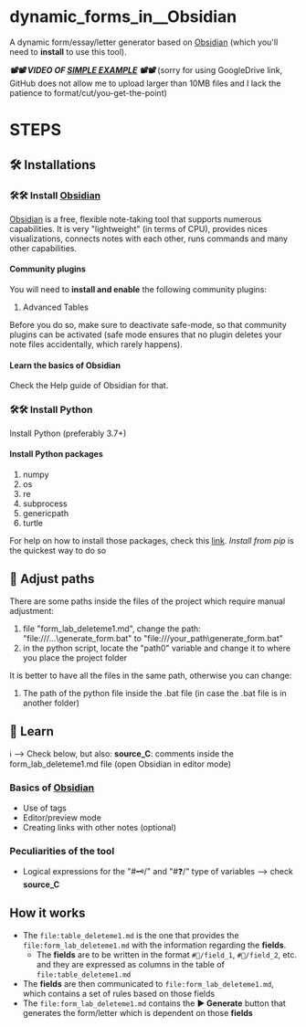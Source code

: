 # dynamic_forms_in__Obsidian
A dynamic form/essay/letter generator based on [Obsidian](https://obsidian.md/) (which you'll need to **install** to use this tool).

**_📽📽 VIDEO OF [SIMPLE EXAMPLE](https://drive.google.com/file/d/1bAL7fB533kJPgGvDSwcS1tzJrEs7ko5a/view?usp=sharing) 📽📽_** (sorry for using GoogleDrive link, GitHub does not allow me to upload larger than 10MB files and I lack the patience to format/cut/you-get-the-point)


# STEPS

## 🛠 Installations

### 🛠🛠 Install [Obsidian](https://obsidian.md/)

[Obsidian](https://obsidian.md/) is a free, flexible note-taking tool that supports numerous capabilities. It is very "lightweight" (in terms of CPU), provides nices visualizations, connects notes with each other, runs commands and many other capabilities.

#### Community plugins

You will need to **install and enable** the following community plugins:

1. Advanced Tables

Before you do so, make sure to deactivate safe-mode, so that community plugins can be activated (safe mode ensures that no plugin deletes your note files accidentally, which rarely happens).

#### Learn the basics of Obsidian

Check the Help guide of Obsidian for that.

### 🛠🛠 Install Python

Install Python (preferably 3.7+)

#### Install Python packages

1. numpy
2. os
3. re
4. subprocess
5. genericpath
6. turtle

For help on how to install those packages, check this [link](https://packaging.python.org/en/latest/tutorials/installing-packages/#use-pip-for-installing). _Install from pip_ is the quickest way to do so

## 📂 Adjust paths 

There are some paths inside the files of the project which require manual adjustment:

1. file "form_lab_deleteme1.md", change the path: "file:///...\generate_form.bat" to "file:///your_path\generate_form.bat"
2. in the python script, locate the "path0" variable and change it to where you place the project folder

It is better to have all the files in the same path, otherwise you can change:

1. The path of the python file inside the .bat file (in case the .bat file is in another folder)

## 📖 Learn

ℹ --> Check below, but also: **source_C**: comments inside the form_lab_deleteme1.md file (open Obsidian in editor mode)

### Basics of [Obsidian](https://obsidian.md/)

- Use of tags
- Editor/preview mode 
- Creating links with other notes (optional)

### Peculiarities of the tool

- Logical expressions for the "#🗝/" and "#❓/" type of variables --> check **source_C**


## How it works

- The `file:table_deleteme1.md` is the one that provides the `file:form_lab_deleteme1.md` with the information regarding the **fields**. 
  - The **fields** are to be written in the format `#🔰/field_1`, `#🔰/field_2`, etc. and they are expressed as columns in the table of `file:table_deleteme1.md`
- The **fields** are then communicated to `file:form_lab_deleteme1.md`, which contains a set of rules based on those fields
- The `file:form_lab_deleteme1.md` contains the **▶ Generate** button that generates the form/letter which is dependent on those **fields**






